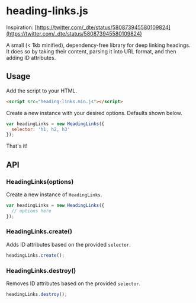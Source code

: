 # heading-links.js

Inspiration: [https://twitter.com/_dte/status/580873945580109824](https://twitter.com/_dte/status/580873945580109824)

A small (< 1kb minified), dependency-free library for deep linking headings. It does so by taking their content, parsing it into URL format, and then adding ID attributes.

## Usage

Add the script to your HTML.

```html
<script src="heading-links.min.js"></script>
```

Create a new instance with your desired options. Defaults shown below.

```javascript
var headingLinks = new HeadingLinks({
  selector: 'h1, h2, h3'
});
```

That's it!

## API

### HeadingLinks(options)

Create a new instance of `HeadingLinks`.

```javascript
var headingLinks = new HeadingLinks({
  // options here
});
```

### HeadingLinks.create()

Adds ID attributes based on the provided `selector`.

```javascript
headingLinks.create();
```

### HeadingLinks.destroy()

Removes ID attributes based on the provided `selector`.

```javascript
headingLinks.destroy();
```
